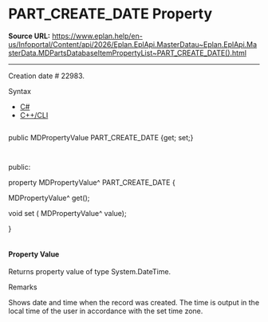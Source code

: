 # PART_CREATE_DATE Property

**Source URL:** https://www.eplan.help/en-us/Infoportal/Content/api/2026/Eplan.EplApi.MasterDatau~Eplan.EplApi.MasterData.MDPartsDatabaseItemPropertyList~PART_CREATE_DATE().html

---

Creation date # 22983.

Syntax

- [C#](#i-syntax-CS)
- [C++/CLI](#i-syntax-CPP2005)

```
```
public MDPropertyValue PART_CREATE_DATE {get; set;}
```
```

```
```
public:

property MDPropertyValue^ PART_CREATE_DATE {

   MDPropertyValue^ get();

   void set (    MDPropertyValue^ value);

}
```
```

#### Property Value

Returns property value of type System.DateTime.

Remarks

Shows date and time when the record was created. The time is output in the local time of the user in accordance with the set time zone.
